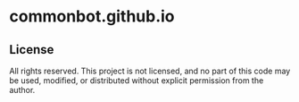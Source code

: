 # commonbot.github.io

## License
All rights reserved. This project is not licensed, and no part of this code may be used, modified, or distributed without explicit permission from the author.
